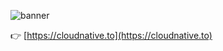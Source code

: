 ![banner](https://res.cloudinary.com/jimmysong/image/upload/v1654070574/images/join-cloud-native-community.jpg)

👉 [https://cloudnative.to](https://cloudnative.to)


